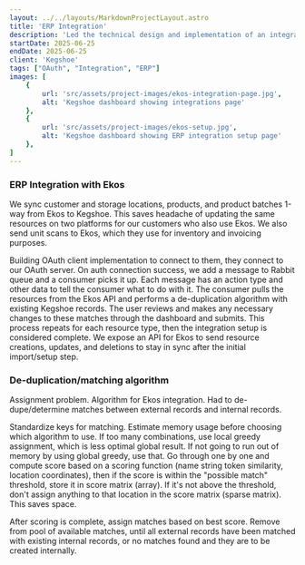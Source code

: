 ```yaml
---
layout: ../../layouts/MarkdownProjectLayout.astro
title: 'ERP Integration'
description: 'Led the technical design and implementation of an integration with the leading brewery ERP provider to import and sync resources across platforms.'
startDate: 2025-06-25
endDate: 2025-06-25
client: 'Kegshoe'
tags: ["OAuth", "Integration", "ERP"]
images: [
    {
        url: 'src/assets/project-images/ekos-integration-page.jpg',
        alt: 'Kegshoe dashboard showing integrations page'
    },
    {
        url: 'src/assets/project-images/ekos-setup.jpg',
        alt: 'Kegshoe dashboard showing ERP integration setup page'
    },
]
---
```


### ERP Integration with Ekos
We sync customer and storage locations, products, and product batches 1-way from Ekos to Kegshoe. This saves headache of updating the same resources on two platforms for our customers who also use Ekos. We also send unit scans to Ekos, which they use for inventory and invoicing purposes.

Building OAuth client implementation to connect to them, they connect to our OAuth server. On auth connection success, we add a message to Rabbit queue and a consumer picks it up. Each message has an action type and other data to tell the consumer what to do with it. The consumer pulls the resources from the Ekos API and performs a de-duplication algorithm with existing Kegshoe records. The user reviews and makes any necessary changes to these matches through the dashboard and submits. This process repeats for each resource type, then the integration setup is considered complete. We expose an API for Ekos to send resource creations, updates, and deletions to stay in sync after the initial import/setup step.

### De-duplication/matching algorithm
Assignment problem. Algorithm for Ekos integration. Had to de-dupe/determine matches between external records and internal records.

Standardize keys for matching. Estimate memory usage before choosing which algorithm to use. If too many combinations, use local greedy assignment, which is less optimal global result. If not going to run out of memory by using global greedy, use that. Go through one by one and compute score based on a scoring function (name string token similarity, location coordinates), then if the score is within the "possible match" threshold, store it in score matrix (array). If it's not above the threshold, don't assign anything to that location in the score matrix (sparse matrix). This saves space.

After scoring is complete, assign matches based on best score. Remove from pool of available matches, until all external records have been matched with existing internal records, or no matches found and they are to be created internally.
